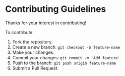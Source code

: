 # Contributing Guidelines

Thanks for your interest in contributing!

To contribute:

1. Fork the repository.
2. Create a new branch: `git checkout -b feature-name`
3. Make your changes.
4. Commit your changes: `git commit -m 'Add feature'`
5. Push to the branch: `git push origin feature-name`
6. Submit a Pull Request.
